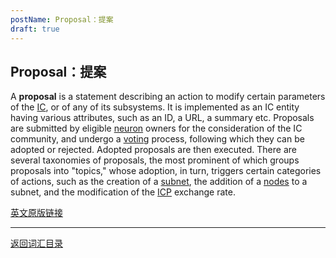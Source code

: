 ```yaml
---
postName: Proposal：提案
draft: true
---
```

## Proposal：提案

A **proposal** is a statement describing an action to modify certain parameters of the [IC](../I/ic), or of any of its subsystems. It is implemented as an IC entity having various attributes, such as an ID, a URL, a summary etc. Proposals are submitted by eligible [neuron](../N/neuron) owners for the consideration of the IC community, and undergo a [voting](../V/voting) process, following which they can be adopted or rejected. Adopted proposals are then executed. There are several taxonomies of proposals, the most prominent of which groups proposals into "topics," whose adoption, in turn, triggers certain categories of actions, such as the creation of a [subnet](../S/subnet), the addition of a [nodes](../N/node) to a subnet, and the modification of the [ICP](../I/icp) exchange rate.

[英文原版链接](https://wiki.internetcomputer.org/wiki/Glossary)

---
[返回词汇目录](../glossary)
